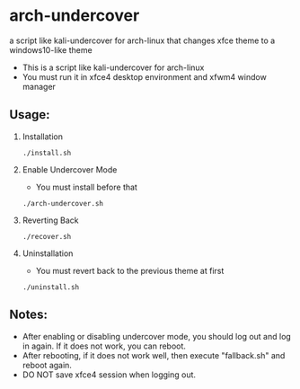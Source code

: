 # arch-undercover
 a script like kali-undercover for arch-linux that changes xfce theme to a windows10-like theme

* This is a script like kali-undercover for arch-linux
* You must run it in xfce4 desktop environment and xfwm4 window manager

## Usage:

1. Installation
   ```
   ./install.sh
   ```

2. Enable Undercover Mode
   * You must install before that
   ```
   ./arch-undercover.sh
   ```

3. Reverting Back
   ```
   ./recover.sh
   ```

4. Uninstallation
   * You must revert back to the previous theme at first
   ```
   ./uninstall.sh
   ```

## Notes:

* After enabling or disabling undercover mode, you should log out and log in again. If it does not work, you can reboot.
* After rebooting, if it does not work well, then execute "fallback.sh" and reboot again.
* DO NOT save xfce4 session when logging out.
